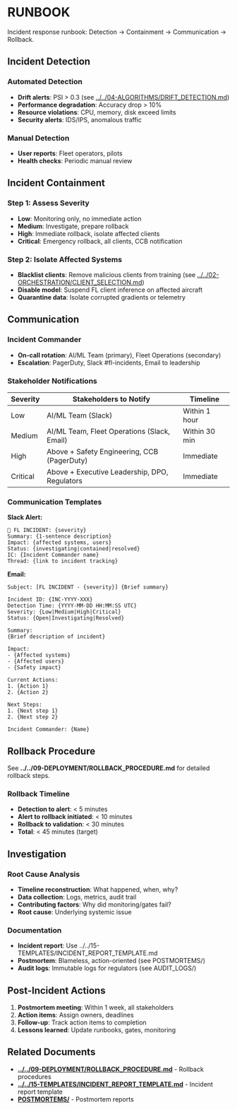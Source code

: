 # RUNBOOK

Incident response runbook: Detection → Containment → Communication → Rollback.

## Incident Detection

### Automated Detection

- **Drift alerts**: PSI > 0.3 (see [../../04-ALGORITHMS/DRIFT_DETECTION.md](../../04-ALGORITHMS/DRIFT_DETECTION.md))
- **Performance degradation**: Accuracy drop > 10%
- **Resource violations**: CPU, memory, disk exceed limits
- **Security alerts**: IDS/IPS, anomalous traffic

### Manual Detection

- **User reports**: Fleet operators, pilots
- **Health checks**: Periodic manual review

## Incident Containment

### Step 1: Assess Severity

- **Low**: Monitoring only, no immediate action
- **Medium**: Investigate, prepare rollback
- **High**: Immediate rollback, isolate affected clients
- **Critical**: Emergency rollback, all clients, CCB notification

### Step 2: Isolate Affected Systems

- **Blacklist clients**: Remove malicious clients from training (see [../../02-ORCHESTRATION/CLIENT_SELECTION.md](../../02-ORCHESTRATION/CLIENT_SELECTION.md))
- **Disable model**: Suspend FL client inference on affected aircraft
- **Quarantine data**: Isolate corrupted gradients or telemetry

## Communication

### Incident Commander

- **On-call rotation**: AI/ML Team (primary), Fleet Operations (secondary)
- **Escalation**: PagerDuty, Slack #fl-incidents, Email to leadership

### Stakeholder Notifications

| Severity | Stakeholders to Notify                          | Timeline     |
|----------|------------------------------------------------|--------------|
| Low      | AI/ML Team (Slack)                             | Within 1 hour|
| Medium   | AI/ML Team, Fleet Operations (Slack, Email)    | Within 30 min|
| High     | Above + Safety Engineering, CCB (PagerDuty)    | Immediate    |
| Critical | Above + Executive Leadership, DPO, Regulators  | Immediate    |

### Communication Templates

**Slack Alert:**
```
🚨 FL INCIDENT: {severity}
Summary: {1-sentence description}
Impact: {affected systems, users}
Status: {investigating|contained|resolved}
IC: {Incident Commander name}
Thread: {link to incident tracking}
```

**Email:**
```
Subject: [FL INCIDENT - {severity}] {Brief summary}

Incident ID: {INC-YYYY-XXX}
Detection Time: {YYYY-MM-DD HH:MM:SS UTC}
Severity: {Low|Medium|High|Critical}
Status: {Open|Investigating|Resolved}

Summary:
{Brief description of incident}

Impact:
- {Affected systems}
- {Affected users}
- {Safety impact}

Current Actions:
1. {Action 1}
2. {Action 2}

Next Steps:
1. {Next step 1}
2. {Next step 2}

Incident Commander: {Name}
```

## Rollback Procedure

See **../../09-DEPLOYMENT/ROLLBACK_PROCEDURE.md** for detailed rollback steps.

### Rollback Timeline

- **Detection to alert**: < 5 minutes
- **Alert to rollback initiated**: < 10 minutes
- **Rollback to validation**: < 30 minutes
- **Total**: < 45 minutes (target)

## Investigation

### Root Cause Analysis

- **Timeline reconstruction**: What happened, when, why?
- **Data collection**: Logs, metrics, audit trail
- **Contributing factors**: Why did monitoring/gates fail?
- **Root cause**: Underlying systemic issue

### Documentation

- **Incident report**: Use ../../15-TEMPLATES/INCIDENT_REPORT_TEMPLATE.md
- **Postmortem**: Blameless, action-oriented (see POSTMORTEMS/)
- **Audit logs**: Immutable logs for regulators (see AUDIT_LOGS/)

## Post-Incident Actions

1. **Postmortem meeting**: Within 1 week, all stakeholders
2. **Action items**: Assign owners, deadlines
3. **Follow-up**: Track action items to completion
4. **Lessons learned**: Update runbooks, gates, monitoring

## Related Documents

- [**../../09-DEPLOYMENT/ROLLBACK_PROCEDURE.md**](../../09-DEPLOYMENT/ROLLBACK_PROCEDURE.md) - Rollback procedures
- [**../../15-TEMPLATES/INCIDENT_REPORT_TEMPLATE.md**](../../15-TEMPLATES/INCIDENT_REPORT_TEMPLATE.md) - Incident report template
- [**POSTMORTEMS/**](POSTMORTEMS/) -  Postmortem reports
